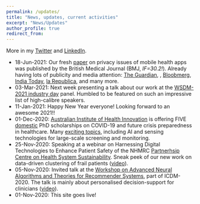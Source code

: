 ```yaml
---
permalink: /updates/
title: "News, updates, current activities"
excerpt: "News/Updates"
author_profile: true
redirect_from: 
---
```


More in my <a href="https://twitter.com/slavaxx" target=_blank>Twitter</a> and <a href="https://www.linkedin.com/in/shlomoberkovsky/" target=_blank>LinkedIn</a>.


<ul>
  <li> 18-Jun-2021: Our fresh <a href="https://shlomo-berkovsky.github.io/files/pdf/BMJ21.pdf" target=_blank>paper</a> on privacy issues of mobile health apps was published by the British Medical Journal (BMJ, <i>IF=30.2!</i>). Already having lots of publicity and media attention: <a href="https://www.theguardian.com/technology/2021/jun/17/nine-out-of-10-health-apps-harvest-user-data-global-study-shows" target=_blank>The Guardian</a>, <a href="" target=_blank></a>, <a href="https://www.bloomberg.com/news/articles/2021-06-16/mobile-health-apps-plagued-by-privacy-issues-study-finds" target=_blank>Bloobmerg</a>, <a href="https://www.indiatoday.in/technology/news/story/health-and-fitness-tracking-app-spying-on-you-study-finds-your-fear-and-concern-is-not-unwarranted-1816105-2021-06-17" target=_blank>India Today</a>, <a href="https://www.repubblica.it/tecnologia/2021/06/17/news/app_per_la_salute_ad_alto_rischio_privacy-306339158/" target=_blank>la Republica</a>, and many more.</li>
  <li> 03-Mar-2021: Next week presenting a talk about our work at the <a href="https://www.wsdm-conference.org/2021/industry-day.php" target=_blank>WSDM-2021 industry day</a> panel. Humbled to be featured on such an impressive list of high-calibre speakers.</li>
  <li> 11-Jan-2021: Happy New Year everyone! Looking forward to an awesome 2021!!</li>
  <li> 01-Dec-2020: <a href="http://aihi.mq.edu.au" target=_blank>Australian Institute of Health Innovation</a> is offering FIVE <u>domestic</u> PhD scholarships on COVID-19 and future crisis preparedness in healthcare. Many <a href="https://www.mq.edu.au/research/phd-and-research-degrees/scholarships/scholarship-search/data/covid-19-and-future-crisis-preparedness-in-healthcare" target=_blank>exciting topics</a>, including AI and sensing technologies for large-scale screening and monitoring.</li>
  <li> 25-Nov-2020: Speaking at a webinar on Harnessing Digital Technologies to Enhance Patient Safety of the NHMRC <a href="https://www.healthsystemsustainability.com.au/" target=_blank>Partnerhsip Centre on Health System Sustainability</a>. Sneak peek of our new work on data-driven clustering of frail patients (<a href="https://www.youtube.com/watch?v=ItHU0EdTvJI" target=_blank>video</a>).</li>
  <li> 05-Nov-2020: Invited talk at the <a href="https://datasj.github.io/" target=_blank>Workshop on Advanced Neural Algorithms and Theories for Recommender Systems</a>, part of ICDM-2020. The talk is mainly about personalised decision-support for clinicians (<a href="https://youtu.be/UIjFACZrqg4" target=_blank>video</a>).</li>
  <li> 01-Nov-2020: This site goes live!</li>
</ul>
